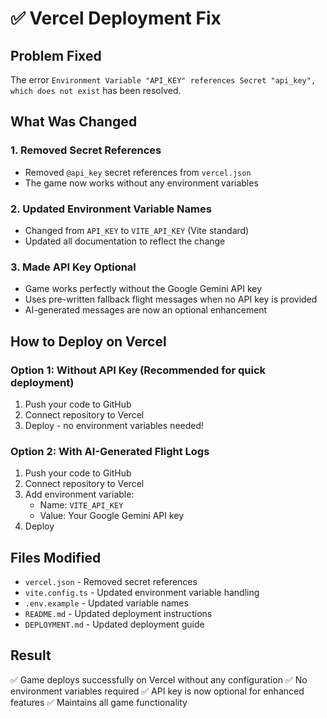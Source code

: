 # ✅ Vercel Deployment Fix

## Problem Fixed
The error `Environment Variable "API_KEY" references Secret "api_key", which does not exist` has been resolved.

## What Was Changed

### 1. Removed Secret References
- Removed `@api_key` secret references from `vercel.json`
- The game now works without any environment variables

### 2. Updated Environment Variable Names
- Changed from `API_KEY` to `VITE_API_KEY` (Vite standard)
- Updated all documentation to reflect the change

### 3. Made API Key Optional
- Game works perfectly without the Google Gemini API key
- Uses pre-written fallback flight messages when no API key is provided
- AI-generated messages are now an optional enhancement

## How to Deploy on Vercel

### Option 1: Without API Key (Recommended for quick deployment)
1. Push your code to GitHub
2. Connect repository to Vercel
3. Deploy - no environment variables needed!

### Option 2: With AI-Generated Flight Logs
1. Push your code to GitHub
2. Connect repository to Vercel
3. Add environment variable:
   - Name: `VITE_API_KEY`
   - Value: Your Google Gemini API key
4. Deploy

## Files Modified
- `vercel.json` - Removed secret references
- `vite.config.ts` - Updated environment variable handling
- `.env.example` - Updated variable names
- `README.md` - Updated deployment instructions
- `DEPLOYMENT.md` - Updated deployment guide

## Result
✅ Game deploys successfully on Vercel without any configuration
✅ No environment variables required
✅ API key is now optional for enhanced features
✅ Maintains all game functionality